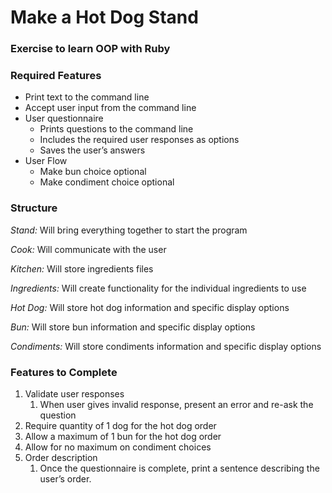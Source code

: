 # Make a Hot Dog Stand

### Exercise to learn OOP with Ruby

### Required Features
* Print text to the command line
* Accept user input from the command line
* User questionnaire
   * Prints questions to the command line
   * Includes the required user responses as options
   * Saves the user’s answers
* User Flow
   * Make bun choice optional
   * Make condiment choice optional

### Structure
_Stand:_ Will bring everything together to start the program

_Cook:_ Will communicate with the user

_Kitchen:_ Will store ingredients files

_Ingredients:_ Will create functionality for the individual ingredients to use

_Hot Dog:_ Will store hot dog information and specific display options

_Bun:_ Will store bun information and specific display options

_Condiments:_ Will store condiments information and specific display options

### Features to Complete
1. Validate user responses
   1. When user gives invalid response, present an error and re-ask the question
1. Require quantity of 1 dog for the hot dog order
1. Allow a maximum of 1 bun for the hot dog order
1. Allow for no maximum on condiment choices
1. Order description
   1. Once the questionnaire is complete, print a sentence describing the user’s order.
